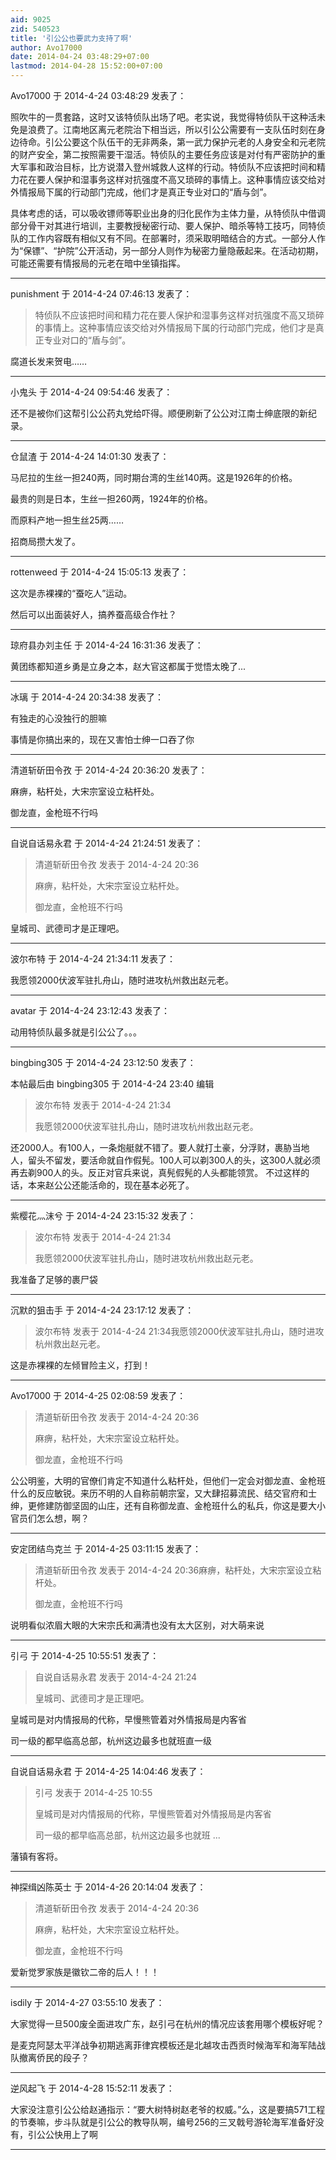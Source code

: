 ```yaml
---
aid: 9025
zid: 540523
title: '引公公也要武力支持了啊'
author: Avo17000
date: 2014-04-24 03:48:29+07:00
lastmod: 2014-04-28 15:52:00+07:00
---
```


Avo17000 于 2014-4-24 03:48:29 发表了：

照吹牛的一贯套路，这时又该特侦队出场了吧。老实说，我觉得特侦队干这种活未免是浪费了。江南地区离元老院治下相当远，所以引公公需要有一支队伍时刻在身边待命。引公公要这个队伍干的无非两条，第一武力保护元老的人身安全和元老院的财产安全，第二按照需要干湿活。特侦队的主要任务应该是对付有严密防护的重大军事和政治目标，比方说潜入登州城救人这样的行动。特侦队不应该把时间和精力花在要人保护和湿事务这样对抗强度不高又琐碎的事情上。这种事情应该交给对外情报局下属的行动部门完成，他们才是真正专业对口的“盾与剑”。

具体考虑的话，可以吸收镖师等职业出身的归化民作为主体力量，从特侦队中借调部分骨干对其进行培训，主要教授秘密行动、要人保护、暗杀等特工技巧，同特侦队的工作内容既有相似又有不同。在部署时，须采取明暗结合的方式。一部分人作为“保镖”、“护院”公开活动，另一部分人则作为秘密力量隐蔽起来。在活动初期，可能还需要有情报局的元老在暗中坐镇指挥。

---------

punishment 于 2014-4-24 07:46:13 发表了：

> 特侦队不应该把时间和精力花在要人保护和湿事务这样对抗强度不高又琐碎的事情上。这种事情应该交给对外情报局下属的行动部门完成，他们才是真正专业对口的“盾与剑”。



腐道长发来贺电……

---------

小鬼头 于 2014-4-24 09:54:46 发表了：

还不是被你们这帮引公公药丸党给吓得。顺便刷新了公公对江南士绅底限的新纪录。

---------

仓鼠渣 于 2014-4-24 14:01:30 发表了：

马尼拉的生丝一担240两，同时期台湾的生丝140两。这是1926年的价格。

最贵的则是日本，生丝一担260两，1924年的价格。

而原料产地一担生丝25两……

招商局攒大发了。

---------

rottenweed 于 2014-4-24 15:05:13 发表了：

这次是赤裸裸的“蚕吃人”运动。

然后可以出面装好人，搞养蚕高级合作社？

---------

琼府县办刘主任 于 2014-4-24 16:31:36 发表了：

黄团练都知道乡勇是立身之本，赵大官这都属于觉悟太晚了...

---------

冰璃 于 2014-4-24 20:34:38 发表了：

有独走的心没独行的胆嘛

事情是你搞出来的，现在又害怕士绅一口吞了你

---------

清道斩斫田令孜 于 2014-4-24 20:36:20 发表了：

麻痹，粘杆处，大宋宗室设立粘杆处。

御龙直，金枪班不行吗

---------

自说自话易永君 于 2014-4-24 21:24:51 发表了：

> 清道斩斫田令孜 发表于 2014-4-24 20:36
> 
> 麻痹，粘杆处，大宋宗室设立粘杆处。
> 
> 御龙直，金枪班不行吗



皇城司、武德司才是正理吧。

---------

波尔布特 于 2014-4-24 21:34:11 发表了：

我愿领2000伏波军驻扎舟山，随时进攻杭州救出赵元老。

---------

avatar 于 2014-4-24 23:12:43 发表了：

动用特侦队最多就是引公公了。。。

---------

bingbing305 于 2014-4-24 23:12:50 发表了：

本帖最后由 bingbing305 于 2014-4-24 23:40 编辑 


> 
> 波尔布特 发表于 2014-4-24 21:34
> 
> 我愿领2000伏波军驻扎舟山，随时进攻杭州救出赵元老。



还2000人。有100人，一条炮艇就不错了。要人就打土豪，分浮财，裹胁当地人，留头不留发，要活命就自作假髡。100人可以剃300人的头，这300人就必须再去剃900人的头。反正对官兵来说，真髡假髡的人头都能领赏。 不过这样的话，本来赵公公还能活命的，现在基本必死了。

---------

紫樱花灬沫兮 于 2014-4-24 23:15:32 发表了：

> 波尔布特 发表于 2014-4-24 21:34
> 
> 我愿领2000伏波军驻扎舟山，随时进攻杭州救出赵元老。



我准备了足够的裹尸袋

---------

沉默的狙击手 于 2014-4-24 23:17:12 发表了：

> 波尔布特 发表于 2014-4-24 21:34我愿领2000伏波军驻扎舟山，随时进攻杭州救出赵元老。



这是赤裸裸的左倾冒险主义，打到！

---------

Avo17000 于 2014-4-25 02:08:59 发表了：

> 清道斩斫田令孜 发表于 2014-4-24 20:36
> 
> 麻痹，粘杆处，大宋宗室设立粘杆处。
> 
> 御龙直，金枪班不行吗



公公明鉴，大明的官僚们肯定不知道什么粘杆处，但他们一定会对御龙直、金枪班什么的反应敏锐。来历不明的人自称前朝宗室，又大肆招募流民、结交官府和士绅，更修建防御坚固的山庄，还有自称御龙直、金枪班什么的私兵，你这是要大小官员们怎么想，啊？

---------

安定团结鸟克兰 于 2014-4-25 03:11:15 发表了：

> 清道斩斫田令孜 发表于 2014-4-24 20:36麻痹，粘杆处，大宋宗室设立粘杆处。
> 
> 御龙直，金枪班不行吗



说明看似浓眉大眼的大宋宗氏和满清也没有太大区别，对大萌来说

---------

引弓 于 2014-4-25 10:55:51 发表了：

> 自说自话易永君 发表于 2014-4-24 21:24
> 
> 皇城司、武德司才是正理吧。



皇城司是对内情报局的代称，早慢熊管着对外情报局是内客省

司一级的都早临高总部，杭州这边最多也就班直一级

---------

自说自话易永君 于 2014-4-25 14:04:46 发表了：

> 引弓 发表于 2014-4-25 10:55
> 
> 皇城司是对内情报局的代称，早慢熊管着对外情报局是内客省
> 
> 司一级的都早临高总部，杭州这边最多也就班 ...



藩镇有客将。

---------

神探缉凶陈英士 于 2014-4-26 20:14:04 发表了：

> 清道斩斫田令孜 发表于 2014-4-24 20:36
> 
> 麻痹，粘杆处，大宋宗室设立粘杆处。
> 
> 御龙直，金枪班不行吗



爱新觉罗家族是徽钦二帝的后人！！！

---------

isdily 于 2014-4-27 03:55:10 发表了：

大家觉得一旦500废全面进攻广东，赵引弓在杭州的情况应该套用哪个模板好呢？

是麦克阿瑟太平洋战争初期逃离菲律宾模板还是北越攻击西贡时候海军和海军陆战队撤离侨民的段子？

---------

逆风起飞 于 2014-4-28 15:52:11 发表了：

大家没注意引公公给赵通指示：“要大树特树赵老爷的权威。”么，这是要搞571工程的节奏嘛，步斗队就是引公公的教导队啊，编号256的三叉戟号游轮海军准备好没有，引公公快用上了啊

---------


